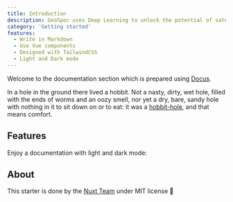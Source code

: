 ```yaml
---
title: Introduction
description: GeoSpoc uses Deep Learning to unlock the potential of satellite data. We will be developing a model and visualization platform to detect and map schools and hospitals within Maharashtra, INDIA to aid better decision making.
category: 'Getting started'
features:
  - Write in Markdown
  - Use Vue components
  - Designed with TailwindCSS
  - Light and Dark mode
---
```


Welcome to the documentation section which is prepared using [Docus](https://docus.dev).

<alert type="success">

In a hole in the ground there lived a hobbit. Not a nasty, dirty, wet hole, filled with the ends
of worms and an oozy smell, nor yet a dry, bare, sandy hole with nothing in it to sit down on or to
eat: it was a [hobbit-hole][1], and that means comfort.

[1]: <https://en.wikipedia.org/wiki/Hobbit#Lifestyle> "Hobbit lifestyles"

  




</alert>

## Features

<list :items="features"></list>

<p class="flex items-center">Enjoy a documentation with light and dark mode:&nbsp;<color-switcher class="inline-flex ml-2"></color-switcher></p>

## About

This starter is done by the [Nuxt Team](https://nuxtjs.org) under MIT license 💚
